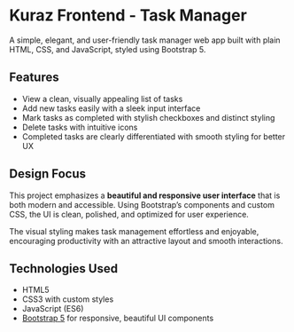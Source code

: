 # Kuraz Frontend - Task Manager

A simple, elegant, and user-friendly task manager web app built with plain HTML, CSS, and JavaScript, styled using Bootstrap 5.

## Features

- View a clean, visually appealing list of tasks
- Add new tasks easily with a sleek input interface
- Mark tasks as completed with stylish checkboxes and distinct styling
- Delete tasks with intuitive icons
- Completed tasks are clearly differentiated with smooth styling for better UX

## Design Focus

This project emphasizes a **beautiful and responsive user interface** that is both modern and accessible. Using Bootstrap’s components and custom CSS, the UI is clean, polished, and optimized for user experience.

The visual styling makes task management effortless and enjoyable, encouraging productivity with an attractive layout and smooth interactions.

## Technologies Used

- HTML5
- CSS3 with custom styles
- JavaScript (ES6)
- [Bootstrap 5](https://getbootstrap.com/) for responsive, beautiful UI components


